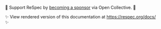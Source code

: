 💖 Support ReSpec by [becoming a sponsor](https://opencollective.com/respec) via Open Collective. 💖

✨ View rendered version of this documentation at https://respec.org/docs/ ✨
